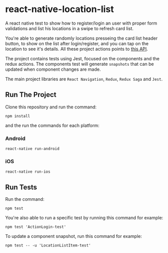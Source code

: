# react-native-location-list
A react native test to show how to register/login an user with proper form validations and list his locations in a swipe to refresh card list. 

You're able to generate randomly locations presseing the card list header button, to show on the list after login/register, and you can tap on the location to see it's details. All these project actions points to [this API](https://github.com/iclinic/api-desafio-mobile/blob/master/docs/API.md).

The project contains tests using Jest, focused on the components and the redux actions. The components test will generate `snapshots` that can be updated when component changes are made.

The main project libraries are `React Navigation`, `Redux`, `Redux Saga` and `Jest`.

## Run The Project
Clone this repository and run the command:
```shell
npm install
```
and the run the commands for each platform:
### Android
`react-native run-android`
### iOS
`react-native run-ios`

## Run Tests
Run the command:
```shell
npm test
```
You're also able to run a specific test by running this command for example:
```shell
npm test 'ActionLogin-test'
```
To update a component snapshot, run this command for example:
```shell
npm test -- -u 'LocationListItem-test'
```
